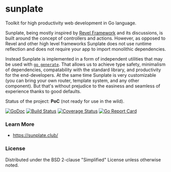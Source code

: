 # sunplate
Toolkit for high productivity web development in Go language.

Sunplate, being mostly inspired by [Revel Framework](https://github.com/revel/revel)
and its discussions, is built around the concept of
controllers and actions.
However, as opposed to Revel and other high level frameworks Sunplate does not use runtime
reflection and does not require your app to import monolithic dependencies.

Instead Sunplate is implemented in a form of independent utilities that
may be used with [`go generate`](https://blog.golang.org/generate).
That allows us to achieve type safety, minimalism of dependencies,
compatability with the standard library, and productivity for the end-developers.
At the same time Sunplate is very customizable (you can bring your own router, template system,
and any other component). But that's without prejudice to the easiness and seamless of experience
thanks to good defaults.

Status of the project: **PoC** (not ready for use in the wild).

[![GoDoc](https://godoc.org/github.com/anonx/sunplate?status.svg)](https://godoc.org/github.com/anonx/sunplate)
[![Build Status](https://travis-ci.org/anonx/sunplate.svg?branch=master)](https://travis-ci.org/anonx/sunplate)
[![Coverage Status](https://coveralls.io/repos/anonx/sunplate/badge.svg?branch=master)](https://coveralls.io/r/anonx/sunplate?branch=master)
[![Go Report Card](http://goreportcard.com/badge/anonx/sunplate?t=3)](http:/goreportcard.com/report/anonx/sunplate)

### Learn More
* https://sunplate.club/

### License
Distributed under the BSD 2-clause "Simplified" License unless otherwise noted.
